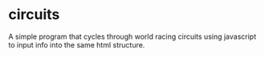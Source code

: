 # circuits

A simple program that cycles through world racing circuits using javascript to input info into the same html structure.
